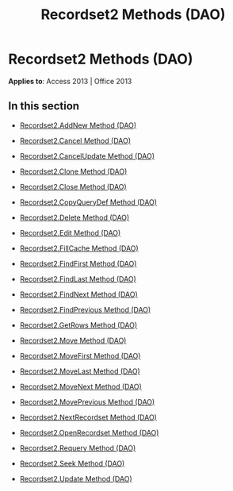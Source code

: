 ﻿---
title: Recordset2 Methods (DAO)
TOCTitle: Methods
ms:assetid: 58d1d78a-3e00-456a-970c-87c61bd05faa
ms:mtpsurl: https://msdn.microsoft.com/library/Dn124920(v=office.15)
ms:contentKeyID: 52072540
ms.date: 09/18/2015
mtps_version: v=office.15
---

# Recordset2 Methods (DAO)


**Applies to**: Access 2013 | Office 2013

## In this section

  - [Recordset2.AddNew Method (DAO)](recordset2-addnew-method-dao.md)

  - [Recordset2.Cancel Method (DAO)](recordset2-cancel-method-dao.md)

  - [Recordset2.CancelUpdate Method (DAO)](recordset2-cancelupdate-method-dao.md)

  - [Recordset2.Clone Method (DAO)](recordset2-clone-method-dao.md)

  - [Recordset2.Close Method (DAO)](recordset2-close-method-dao.md)

  - [Recordset2.CopyQueryDef Method (DAO)](recordset2-copyquerydef-method-dao.md)

  - [Recordset2.Delete Method (DAO)](recordset2-delete-method-dao.md)

  - [Recordset2.Edit Method (DAO)](recordset2-edit-method-dao.md)

  - [Recordset2.FillCache Method (DAO)](recordset2-fillcache-method-dao.md)

  - [Recordset2.FindFirst Method (DAO)](recordset2-findfirst-method-dao.md)

  - [Recordset2.FindLast Method (DAO)](recordset2-findlast-method-dao.md)

  - [Recordset2.FindNext Method (DAO)](recordset2-findnext-method-dao.md)

  - [Recordset2.FindPrevious Method (DAO)](recordset2-findprevious-method-dao.md)

  - [Recordset2.GetRows Method (DAO)](recordset2-getrows-method-dao.md)

  - [Recordset2.Move Method (DAO)](recordset2-move-method-dao.md)

  - [Recordset2.MoveFirst Method (DAO)](recordset2-movefirst-method-dao.md)

  - [Recordset2.MoveLast Method (DAO)](recordset2-movelast-method-dao.md)

  - [Recordset2.MoveNext Method (DAO)](recordset2-movenext-method-dao.md)

  - [Recordset2.MovePrevious Method (DAO)](recordset2-moveprevious-method-dao.md)

  - [Recordset2.NextRecordset Method (DAO)](recordset2-nextrecordset-method-dao.md)

  - [Recordset2.OpenRecordset Method (DAO)](recordset2-openrecordset-method-dao.md)

  - [Recordset2.Requery Method (DAO)](recordset2-requery-method-dao.md)

  - [Recordset2.Seek Method (DAO)](recordset2-seek-method-dao.md)

  - [Recordset2.Update Method (DAO)](recordset2-update-method-dao.md)

